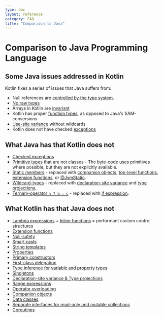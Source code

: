 ```yaml
---
type: doc
layout: reference
category: FAQ
title: "Comparison to Java"
---
```


# Comparison to Java Programming Language

## Some Java issues addressed in Kotlin

Kotlin fixes a series of issues that Java suffers from:

* Null references are [controlled by the type system](null-safety.html).
* [No raw types](java-interop.html)
* Arrays in Kotlin are [invariant](basic-types.html#arrays)
* Kotlin has proper [function types](lambdas.html#function-types), as opposed to Java's SAM-conversions
* [Use-site variance](generics.html#use-site-variance-type-projections) without wildcards
* Kotlin does not have checked [exceptions](exceptions.html)

## What Java has that Kotlin does not

* [Checked exceptions](exceptions.html)
* [Primitive types](basic-types.html) that are not classes - The byte-code uses primitives where possible, but they are not explicitly available.
* [Static members](classes.html) - replaced with [companion objects](object-declarations.html#companion-objects), [top-level functions](functions.html), [extension functions](extensions.html#extension-functions), or [@JvmStatic](java-to-kotlin-interop.html#static-methods).
* [Wildcard-types](generics.html) - replaced with [declaration-site variance](generics.html#declaration-site-variance) and [type projections](generics.html#type-projections).
* [Ternary-operator `a ? b : c`](control-flow.html#if-expression) - replaced with [if expression](control-flow.html#if-expression). 

## What Kotlin has that Java does not

* [Lambda expressions](lambdas.html) + [Inline functions](inline-functions.html) = performant custom control structures
* [Extension functions](extensions.html)
* [Null-safety](null-safety.html)
* [Smart casts](typecasts.html)
* [String templates](basic-types.html#strings)
* [Properties](properties.html)
* [Primary constructors](classes.html)
* [First-class delegation](delegation.html)
* [Type inference for variable and property types](basic-types.html)
* [Singletons](object-declarations.html)
* [Declaration-site variance & Type projections](generics.html)
* [Range expressions](ranges.html)
* [Operator overloading](operator-overloading.html)
* [Companion objects](classes.html#companion-objects)
* [Data classes](data-classes.html)
* [Separate interfaces for read-only and mutable collections](collections-overview.html)
* [Coroutines](coroutines.html)
